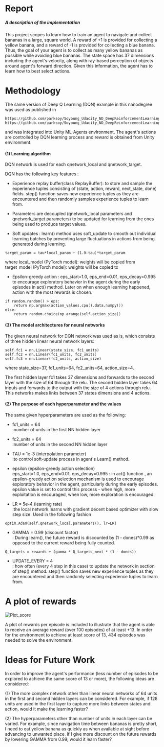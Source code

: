 [image2]: /Users/parksoy/Desktop/deep-reinforcement-learning/p1_navigation/banana_POR_episode_534_withtitle.jpg "Plot_score"

# Report
##### A description of the implementation  

This project scopes to learn how to train an agent to navigate and collect bananas in a large, square world.  A reward of +1 is provided for collecting a yellow banana, and a reward of -1 is provided for collecting a blue banana.  Thus, the goal of your agent is to collect as many yellow bananas as possible while avoiding blue bananas. The state space has 37 dimensions including the agent's velocity, along with ray-based perception of objects around agent's forward direction.  Given this information, the agent has to learn how to best select actions.


# Methodology

The same version of Deep Q Learning (DQN) example in this nanodegree was used as published in

```
https://github.com/parksoy/Soyoung_Udacity_ND_DeepReinforcementLearning/blob/master/dqn/exercise/model.py
https://github.com/parksoy/Soyoung_Udacity_ND_DeepReinforcementLearning/blob/master/dqn/exercise/dqn_agent.py
```
and was integrated into Unity ML-Agents environment. The agent's actions are controlled by DQN learning process and reward is obtained from Unity environment.

#### (1) Learning algorithm  

DQN network is used for each qnetwork_local and qnetwork_target.

DQN has the following key features :

* Experience replay buffer(class ReplayBuffer):
to store and sample the experience tuples consisting of (state, action, reward, next_state, done) fields. step() function saves new experience tuples as they are encountered and then randomly samples experience tuples to learn from.

* Parameters are decoupled (qnetwork_local parameters and qnetwork_target parameters) to be updated for learning from the ones being used to produce target values.

* Soft updates :
learn() method uses soft_update to smooth out individual learning batches by preventing large fluctuations in actions from being generated during learning.
```
target_param = tau*local_param + (1.0-tau)*target_param
```
where local_model (PyTorch model): weights will be copied from
      target_model (PyTorch model): weights will be copied to

* Epsilon-greedy action :
eps_start=1.0, eps_end=0.01, eps_decay=0.995  
to encourage exploratory behavior in the agent during the early episodes in act() method. Later on when enough learning happened, action with the most rewards is chosen.

```
if random.random() > eps:
    return np.argmax(action_values.cpu().data.numpy())
else:
    return random.choice(np.arange(self.action_size))
```

#### (3) The model architectures for neural networks

The given neural network for DQN network was used as is, which consists of three hidden linear neural network layers:

```
self.fc1 = nn.Linear(state_size, fc1_units)
self.fc2 = nn.Linear(fc1_units, fc2_units)
self.fc3 = nn.Linear(fc2_units, action_size)
```
where state_size=37, fc1_units=64, fc2_units=64, action_size=4.

The first hidden layer fc1 takes 37 dimensions and forwards to the second layer with the size of 64 through the relu. The second hidden layer takes 64 inputs and forwards to the output with the size of 4 actions through relu. This networks makes links between 37 states dimensions and 4 actions.


#### (2) The purpose of each hyperparameter and the values

The same given hyperparameters are used as the following:

* fc1_units = 64  
:number of units in the first NN hidden layer

* fc2_units = 64  
:number of units in the second NN hidden layer

* TAU = 1e-3     (interpolation parameter)  
:to control soft-update process in agent's Learn() method.

* epsilon  (epsilon-greedy action selection)  
eps_start=1.0, eps_end=0.01, eps_decay=0.995
: in act() function , an epsilon-greedy action selection mechanism is used to encourage exploratory behavior in the agent, particularly during the early episodes. epsilon value is set to control this process - when high, more exploitation is encouraged, when low, more exploration is encouraged.

* LR = 5e-4 (learning rate)  
:the local network learns with gradient decent based optimizer with slow step size. Used in the following fashion
```
optim.Adam(self.qnetwork_local.parameters(), lr=LR)
```
* GAMMA = 0.99 (discount factor)  
: During learn(), the future reward is discounted by (1 - dones)*0.99 as opposed to the current reward being fully counted.
```
Q_targets = rewards + (gamma * Q_targets_next * (1 - dones))
```

* UPDATE_EVERY = 4  
: how often (every 4 step in this case) to update the network in section of step() method. step() function saves new experience tuples as they are encountered and then randomly selecting experience tuples to learn from.


# A plot of rewards

![Plot_score][image2]

A plot of rewards per episode is included to illustrate that the agent is able to receive an average reward (over 100 episodes) of at least +13. In order for the environment to achieve at least score of 13, 434 episodes was needed to solve the environment.


# Ideas for Future Work

In order to improve the agent's performance (less number of episodes to be explored to achieve the same score of 13 or more), the following ideas are considered:

(1) The more complex network other than linear neural networks of 64 units in the first and second hidden layers can be considered. For example, if 128 units are used in the first layer to capture more links between states and action, would it make the learning faster?

(2) The hyperparameters other than number of units in each layer can be varied.
For example, since navigation time between bananas is pretty short, I need to eat yellow banana as quickly as when available at sight before advancing to unwanted place. If I give more discount on the future rewards by lowering GAMMA from 0.99, would it learn faster?
